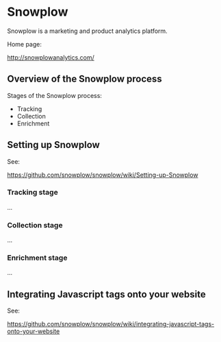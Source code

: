# Snowplow

Snowplow is a marketing and product analytics platform.

Home page:

http://snowplowanalytics.com/

## Overview of the Snowplow process

Stages of the Snowplow process:

* Tracking
* Collection
* Enrichment
 
## Setting up Snowplow

See:

https://github.com/snowplow/snowplow/wiki/Setting-up-Snowplow

### Tracking stage

...

### Collection stage

...

### Enrichment stage

...

## Integrating Javascript tags onto your website

See:

https://github.com/snowplow/snowplow/wiki/integrating-javascript-tags-onto-your-website
